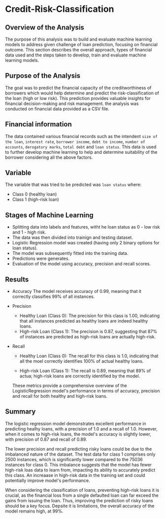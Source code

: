 # Credit-Risk-Classification



## Overview of the Analysis


The purpose of this analysis was to build and evaluate machine learning models to address given challenge of loan prediction, focusing on financial outcome. This section describes the overall approach, types of financial data used and the steps taken to develop, train and evaluate machine learning models. 

## Purpose of the Analysis

The goal was to predict the financial capacity of the creditworthiness of borrowers which would help determine and predict the risk-classification of the loan (high or low risk). This prediction provides valuable insights for financial decision-making and risk management. the analysis was conducted on financial data provided as a CSV file.

## Financial information

The data contained various financial records such as the intendent `size of the loan`, `interest rate`, `borrower income`, `debt to income`, `number of accounts`, `derogatory marks`, `total debt` and `loan status`. This data is used to further develop machine learning to help and determine suitability of the borrower considering all the above factors.

## Variable
The variable that was tried to be predicted was `loan status` where:
* Class 0 (healthy loan)
* Class 1 (high-risk loan)

## Stages of Machine Learning 

 * Splitting data into labels and features, witht he loan status as 0 - low risk and 1 - high risk.
 * The data was then divided into trainign and testing dataset.
 * Logistic Regression model was created (having only 2 binary options for loan status).
 * The model was subsequently fitted into the training data.
 * Predictions were generates.
 * Evaluation of the model using accuracy, precision and recall scores.


## Results

* Accuracy
    The model receives accuracy of 0.99, meaning that it correctly classifies 99% of all instances.

* Precision
    - Healthy Loan (Class 0): The precision for this class is 1.00, indicating that all instances predicted as healthy loans are indeed healthy loans.
    - High-risk Loan (Class 1): The precision is 0.87, suggesting that 87% of instances are predicted as high-risk loans are actually high-risk.

* Recall
    - Healthy Loan (Class 0): The recall for this class is 1.0, indicating that all the moel correctly identifies 100% of actual healthy loans.

    - High-risk Loan (Class 1): The recall is 0.89, meaning that 89% of actua; high-risk loans are correctly identified by the model.

    These metrics provide a comprehensive overview of the LogisticRegression model's performance in terms of accuracy, precision and recall for both healthy and high-risk loans.


## Summary

The logistic regression model demonstrates excellent performance in predicting healhy loans, with a precision of 1.0 and a recall of 1.0. However, when it comes to high-risk loans, the model's accuracy is slightly lower, with precision of 0.87 and recall of 0.89.

The lower precision and recall predicting risky loans could be due to the imbalanced nature of the dataset. The test data for class 1 comprises only 2500 instances, which is significantly lower compared to the 75036 instances for class 0. This imbalance suggests that the model has fewer high-risk loas data to learn from, impacting its ability to accurately predict this class. An increaase in high-risk data in the training set and could potentially improve model's performance.


When considering the classification of loans, preventing high-risk loans it is crucial, as the financial loss from a single defaulted loan can far exceed the gains from issuing the loan. Thus, improving the prediction of risky loans should be a key focus. Depsite it is limitations, the overall accuracy of the model remains high, at 99%.

